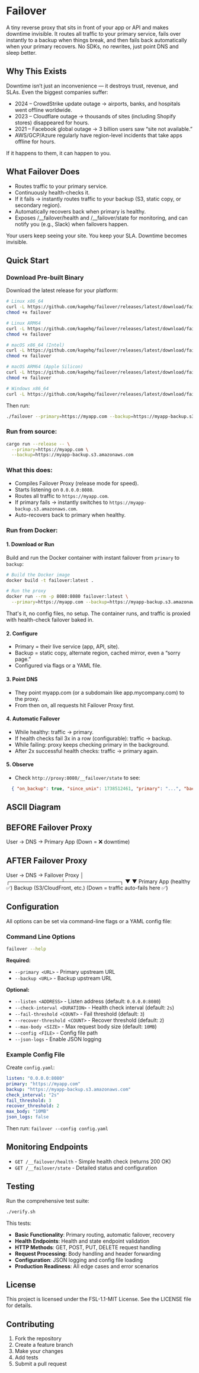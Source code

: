 # Failover

A tiny reverse proxy that sits in front of your app or API and makes downtime invisible. It routes all traffic to your primary service, fails over instantly to a backup when things break, and then fails back automatically when your primary recovers. No SDKs, no rewrites, just point DNS and sleep better.

## Why This Exists

Downtime isn’t just an inconvenience — it destroys trust, revenue, and SLAs. Even the biggest companies suffer:
- 2024 – CrowdStrike update outage → airports, banks, and hospitals went offline worldwide.
- 2023 – Cloudflare outage → thousands of sites (including Shopify stores) disappeared for hours.
- 2021 – Facebook global outage → 3 billion users saw “site not available.”
-	AWS/GCP/Azure regularly have region-level incidents that take apps offline for hours.

If it happens to them, it can happen to you.

## What Failover Does
- Routes traffic to your primary service.
- Continuously health-checks it.
- If it fails → instantly routes traffic to your backup (S3, static copy, or secondary region).
- Automatically recovers back when primary is healthy.
- Exposes /__failover/health and /__failover/state for monitoring, and can notify you (e.g., Slack) when failovers happen.

Your users keep seeing your site. You keep your SLA. Downtime becomes invisible.

## Quick Start

### Download Pre-built Binary

Download the latest release for your platform:

```bash
# Linux x86_64
curl -L https://github.com/kagehq/failover/releases/latest/download/failover-linux-x86_64 -o failover
chmod +x failover

# Linux ARM64
curl -L https://github.com/kagehq/failover/releases/latest/download/failover-linux-aarch64 -o failover
chmod +x failover

# macOS x86_64 (Intel)
curl -L https://github.com/kagehq/failover/releases/latest/download/failover-macos-x86_64 -o failover
chmod +x failover

# macOS ARM64 (Apple Silicon)
curl -L https://github.com/kagehq/failover/releases/latest/download/failover-macos-aarch64 -o failover
chmod +x failover

# Windows x86_64
curl -L https://github.com/kagehq/failover/releases/latest/download/failover-windows-x86_64.exe -o failover.exe
```

Then run:
```bash
./failover --primary=https://myapp.com --backup=https://myapp-backup.s3.amazonaws.com
```

### Run from source:

```bash
cargo run --release -- \
  --primary=https://myapp.com \
  --backup=https://myapp-backup.s3.amazonaws.com
```

### What this does:
- Compiles Failover Proxy (release mode for speed).
- Starts listening on `0.0.0.0:8080`.
- Routes all traffic to `https://myapp.com`.
- If primary fails → instantly switches to `https://myapp-backup.s3.amazonaws.com`.
- Auto-recovers back to primary when healthy.


### Run from Docker:

#### 1. Download or Run

Build and run the Docker container with instant failover from `primary` to `backup`:

```bash
# Build the Docker image
docker build -t failover:latest .

# Run the proxy
docker run --rm -p 8080:8080 failover:latest \
  --primary=https://myapp.com --backup=https://myapp-backup.s3.amazonaws.com
```
That's it, no config files, no setup. The container runs, and traffic is proxied with health-check failover baked in.  

#### 2. Configure
- Primary = their live service (app, API, site).
-  Backup = static copy, alternate region, cached mirror, even a “sorry page.”
- Configured via flags or a YAML file.

#### 3. Point DNS
- They point myapp.com (or a subdomain like app.mycompany.com) to the proxy.
- From then on, all requests hit Failover Proxy first.

#### 4. Automatic Failover
- While healthy: traffic → primary.
- If health checks fail 3x in a row (configurable): traffic → backup.
- While failing: proxy keeps checking primary in the background.
- After 2x successful health checks: traffic → primary again.

#### 5. Observe
- Check `http://proxy:8080/__failover/state` to see:

```json
  { "on_backup": true, "since_unix": 1738512461, "primary": "...", "backup": "..." }
```

## ASCII Diagram

BEFORE Failover Proxy
------------------------------
 User  →  DNS  →  Primary App
                   (Down = ❌ downtime)

AFTER Failover Proxy
------------------------------
 User  →  DNS  →  Failover Proxy
                        │
         ┌──────────────┴───────────────┐
         ▼                              ▼
   Primary App (healthy ✅)     Backup (S3/CloudFront, etc.)
         (Down = traffic auto-fails here ✅)

## Configuration

All options can be set via command-line flags or a YAML config file:

### Command Line Options

```bash
failover --help
```

**Required:**
- `--primary <URL>` - Primary upstream URL
- `--backup <URL>` - Backup upstream URL

**Optional:**
- `--listen <ADDRESS>` - Listen address (default: `0.0.0.0:8080`)
- `--check-interval <DURATION>` - Health check interval (default: `2s`)
- `--fail-threshold <COUNT>` - Fail threshold (default: `3`)
- `--recover-threshold <COUNT>` - Recover threshold (default: `2`)
- `--max-body <SIZE>` - Max request body size (default: `10MB`)
- `--config <FILE>` - Config file path
- `--json-logs` - Enable JSON logging

### Example Config File
Create `config.yaml`:

```yaml
listen: "0.0.0.0:8080"
primary: "https://myapp.com"
backup: "https://myapp-backup.s3.amazonaws.com"
check_interval: "2s"
fail_threshold: 3
recover_threshold: 2
max_body: "10MB"
json_logs: false
```

Then run: `failover --config config.yaml`

## Monitoring Endpoints

- `GET /__failover/health` - Simple health check (returns 200 OK)
- `GET /__failover/state` - Detailed status and configuration

## Testing
Run the comprehensive test suite:

```bash
./verify.sh
```

This tests:
- **Basic Functionality**: Primary routing, automatic failover, recovery
- **Health Endpoints**: Health and state endpoint validation
- **HTTP Methods**: GET, POST, PUT, DELETE request handling
- **Request Processing**: Body handling and header forwarding
- **Configuration**: JSON logging and config file loading
- **Production Readiness**: All edge cases and error scenarios


## License

This project is licensed under the FSL-1.1-MIT License. See the LICENSE file for details.

## Contributing

1. Fork the repository
2. Create a feature branch
3. Make your changes
4. Add tests
5. Submit a pull request
